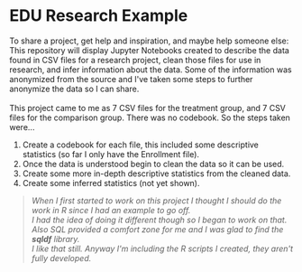 # EDU Research Example
To share a project, get help and inspiration, and maybe help someone else:
<br>This repository will display Jupyter Notebooks created to describe the data found in CSV files for a research project,
clean those files for use in research, and infer information about the data.
Some of the information was anonymized from the source and I've taken some steps to further anonymize the data so I can share.
<br><br>
This project came to me as 7 CSV files for the treatment group, and 7 CSV files for the comparison group. There was no codebook. So the steps taken were...<br>
1. Create a codebook for each file, this included some descriptive statistics (so far I only have the Enrollment file).
2. Once the data is understood begin to clean the data so it can be used.
3. Create some more in-depth descriptive statistics from the cleaned data.
4. Create some inferred statistics (not yet shown).
> *When I first started to work on this project I thought I should do the work in R since I had an example to go off.  
I had the idea of doing it different though so I began to work on that. 
Also SQL provided a comfort zone for me and I was glad to find the **sqldf** library.  
I like that still. Anyway I'm including the R scripts I created, they aren't fully developed.*

